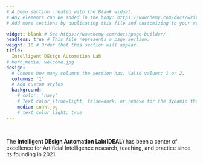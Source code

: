 ```yaml
---
# A Demo section created with the Blank widget.
# Any elements can be added in the body: https://wowchemy.com/docs/writing-markdown-latex/
# Add more sections by duplicating this file and customizing to your requirements.

widget: blank # See https://wowchemy.com/docs/page-builder/
headless: true # This file represents a page section.
weight: 10 # Order that this section will appear.
title:
  Intelligent DEsign Automation Lab
# hero_media: welcome.jpg
design:
  # Choose how many columns the section has. Valid values: 1 or 2.
  columns: '1'
  # Add custom styles
  background:
    # color: 'navy'
    # Text color (true=light, false=dark, or remove for the dynamic theme color). 
    media: cuhk.jpg
    # text_color_light: true
---
```


<br>

The **Intelligent DEsign Automation Lab(IDEAL)** has been a center of excellence for Artificial Intelligence research, teaching, and practice since its founding in 2021.
